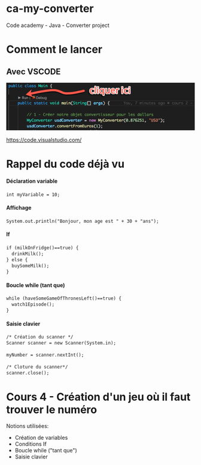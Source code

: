 # ca-my-converter

Code academy - Java - Converter project

# Comment le lancer

## Avec VSCODE

![alt lancement vscode](./documentation/how-to-run.png)

https://code.visualstudio.com/

# Rappel du code déjà vu

#### Déclaration variable

```
int myVariable = 10;
```

#### Affichage

```
System.out.println("Bonjour, mon age est " + 30 + "ans");
```

#### If

```
if (milkOnFridge()==true) {
  drinkMilk();
} else {
  buySomeMilk();
}
```

#### Boucle while (tant que)

```
while (haveSomeGameOfThronesLeft()==true) {
  watch1Episode();
}
```

#### Saisie clavier

```
/* Création du scanner */
Scanner scanner = new Scanner(System.in);

myNumber = scanner.nextInt();

/* Cloture du scanner*/
scanner.close();
```

# Cours 4 - Création d'un jeu où il faut trouver le numéro

Notions utilisées:

- Création de variables
- Conditions If
- Boucle while ("tant que")
- Saisie clavier
